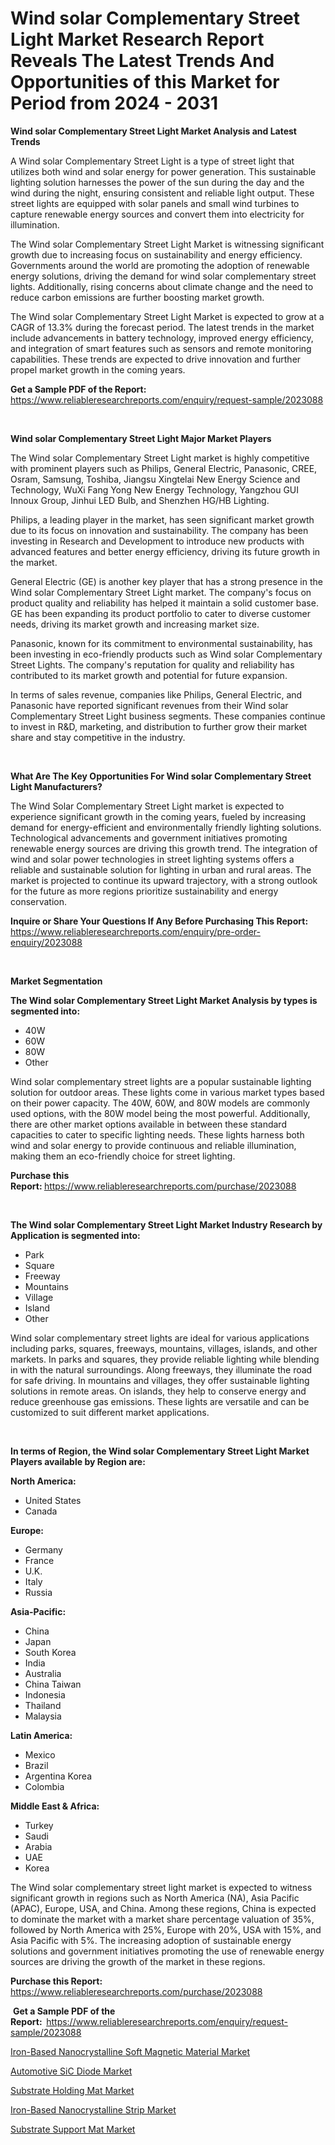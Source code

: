 <p><h1>Wind solar Complementary Street Light Market Research Report Reveals The Latest Trends And Opportunities of this Market for Period from 2024 - 2031</h1></p><p><strong>Wind solar Complementary Street Light Market Analysis and Latest Trends</strong></p>
<p><p>A Wind solar Complementary Street Light is a type of street light that utilizes both wind and solar energy for power generation. This sustainable lighting solution harnesses the power of the sun during the day and the wind during the night, ensuring consistent and reliable light output. These street lights are equipped with solar panels and small wind turbines to capture renewable energy sources and convert them into electricity for illumination.</p><p>The Wind solar Complementary Street Light Market is witnessing significant growth due to increasing focus on sustainability and energy efficiency. Governments around the world are promoting the adoption of renewable energy solutions, driving the demand for wind solar complementary street lights. Additionally, rising concerns about climate change and the need to reduce carbon emissions are further boosting market growth.</p><p>The Wind solar Complementary Street Light Market is expected to grow at a CAGR of 13.3% during the forecast period. The latest trends in the market include advancements in battery technology, improved energy efficiency, and integration of smart features such as sensors and remote monitoring capabilities. These trends are expected to drive innovation and further propel market growth in the coming years.</p></p>
<p><strong>Get a Sample PDF of the Report:&nbsp;</strong> <a href="https://www.reliableresearchreports.com/enquiry/request-sample/2023088">https://www.reliableresearchreports.com/enquiry/request-sample/2023088</a></p>
<p>&nbsp;</p>
<p><strong>Wind solar Complementary Street Light Major Market Players</strong></p>
<p><p>The Wind solar Complementary Street Light market is highly competitive with prominent players such as Philips, General Electric, Panasonic, CREE, Osram, Samsung, Toshiba, Jiangsu Xingtelai New Energy Science and Technology, WuXi Fang Yong New Energy Technology, Yangzhou GUI Innoux Group, Jinhui LED Bulb, and Shenzhen HG/HB Lighting. </p><p>Philips, a leading player in the market, has seen significant market growth due to its focus on innovation and sustainability. The company has been investing in Research and Development to introduce new products with advanced features and better energy efficiency, driving its future growth in the market. </p><p>General Electric (GE) is another key player that has a strong presence in the Wind solar Complementary Street Light market. The company's focus on product quality and reliability has helped it maintain a solid customer base. GE has been expanding its product portfolio to cater to diverse customer needs, driving its market growth and increasing market size.</p><p>Panasonic, known for its commitment to environmental sustainability, has been investing in eco-friendly products such as Wind solar Complementary Street Lights. The company's reputation for quality and reliability has contributed to its market growth and potential for future expansion.</p><p>In terms of sales revenue, companies like Philips, General Electric, and Panasonic have reported significant revenues from their Wind solar Complementary Street Light business segments. These companies continue to invest in R&D, marketing, and distribution to further grow their market share and stay competitive in the industry.</p></p>
<p>&nbsp;</p>
<p><strong>What Are The Key Opportunities For Wind solar Complementary Street Light Manufacturers?</strong></p>
<p><p>The Wind Solar Complementary Street Light market is expected to experience significant growth in the coming years, fueled by increasing demand for energy-efficient and environmentally friendly lighting solutions. Technological advancements and government initiatives promoting renewable energy sources are driving this growth trend. The integration of wind and solar power technologies in street lighting systems offers a reliable and sustainable solution for lighting in urban and rural areas. The market is projected to continue its upward trajectory, with a strong outlook for the future as more regions prioritize sustainability and energy conservation.</p></p>
<p><strong>Inquire or Share Your Questions If Any Before Purchasing This Report:</strong> <a href="https://www.reliableresearchreports.com/enquiry/pre-order-enquiry/2023088">https://www.reliableresearchreports.com/enquiry/pre-order-enquiry/2023088</a></p>
<p>&nbsp;</p>
<p><strong>Market Segmentation</strong></p>
<p><strong>The Wind solar Complementary Street Light Market Analysis by types is segmented into:</strong></p>
<p><ul><li>40W</li><li>60W</li><li>80W</li><li>Other</li></ul></p>
<p><p>Wind solar complementary street lights are a popular sustainable lighting solution for outdoor areas. These lights come in various market types based on their power capacity. The 40W, 60W, and 80W models are commonly used options, with the 80W model being the most powerful. Additionally, there are other market options available in between these standard capacities to cater to specific lighting needs. These lights harness both wind and solar energy to provide continuous and reliable illumination, making them an eco-friendly choice for street lighting.</p></p>
<p><strong>Purchase this Report:&nbsp;</strong><a href="https://www.reliableresearchreports.com/purchase/2023088">https://www.reliableresearchreports.com/purchase/2023088</a></p>
<p>&nbsp;</p>
<p><strong>The Wind solar Complementary Street Light Market Industry Research by Application is segmented into:</strong></p>
<p><ul><li>Park</li><li>Square</li><li>Freeway</li><li>Mountains</li><li>Village</li><li>Island</li><li>Other</li></ul></p>
<p><p>Wind solar complementary street lights are ideal for various applications including parks, squares, freeways, mountains, villages, islands, and other markets. In parks and squares, they provide reliable lighting while blending in with the natural surroundings. Along freeways, they illuminate the road for safe driving. In mountains and villages, they offer sustainable lighting solutions in remote areas. On islands, they help to conserve energy and reduce greenhouse gas emissions. These lights are versatile and can be customized to suit different market applications.</p></p>
<p>&nbsp;</p>
<p><strong>In terms of Region, the Wind solar Complementary Street Light Market Players available by Region are:</strong></p>
<p>
    <p> <strong> North America: </strong>
        <ul>
            <li>United States</li>
            <li>Canada</li>
        </ul>
        </p> 
    <p> <strong> Europe: </strong>
        <ul>
            <li>Germany</li>
            <li>France</li>
            <li>U.K.</li>
            <li>Italy</li>
            <li>Russia</li>
        </ul>
        </p> 
    <p> <strong> Asia-Pacific: </strong>
        <ul>
            <li>China</li>
            <li>Japan</li>
            <li>South Korea</li>
            <li>India</li>
            <li>Australia</li>
            <li>China Taiwan</li>
            <li>Indonesia</li>
            <li>Thailand</li>
            <li>Malaysia</li>
        </ul>
        </p> 
    <p> <strong> Latin America: </strong>
        <ul>
            <li>Mexico</li>
            <li>Brazil</li>
            <li>Argentina Korea</li>
            <li>Colombia</li>
        </ul>
        </p> 
    <p> <strong> Middle East & Africa: </strong>
        <ul>
            <li>Turkey</li>
            <li>Saudi</li>
            <li>Arabia</li>
            <li>UAE</li>
            <li>Korea</li>
        </ul>
    </p>
    </p>
<p><p>The Wind solar complementary street light market is expected to witness significant growth in regions such as North America (NA), Asia Pacific (APAC), Europe, USA, and China. Among these regions, China is expected to dominate the market with a market share percentage valuation of 35%, followed by North America with 25%, Europe with 20%, USA with 15%, and Asia Pacific with 5%. The increasing adoption of sustainable energy solutions and government initiatives promoting the use of renewable energy sources are driving the growth of the market in these regions.</p></p>
<p><strong>Purchase this Report: </strong><a href="https://www.reliableresearchreports.com/purchase/2023088">https://www.reliableresearchreports.com/purchase/2023088</a></p>
<p>&nbsp;<strong>Get a Sample PDF of the Report:&nbsp;&nbsp;</strong><a href="https://www.reliableresearchreports.com/enquiry/request-sample/2023088">https://www.reliableresearchreports.com/enquiry/request-sample/2023088</a></p>
<p><strong></strong></p>
<p><p><a href="https://woozy-pyroraptor-a1f.notion.site/Iron-Based-Nanocrystalline-Soft-Magnetic-Material-Market-Size-Share-Trends-Analysis-Report-By-Mat-3893e3bc829d454ba8542fc71375a53e">Iron-Based Nanocrystalline Soft Magnetic Material Market</a></p><p><a href="https://github.com/nancykennedykellievqfqt2/Market-Research-Report-List-1/blob/main/automotive-sic-diode-market.md">Automotive SiC Diode Market</a></p><p><a href="https://view.publitas.com/reportprime-1/substrate-holding-mat-market-analysis-and-market-size-global-industry-overview-market-segmentation-and-forecast-2024-to-2031/">Substrate Holding Mat Market</a></p><p><a href="https://rainy-horn-d69.notion.site/Iron-Based-Nanocrystalline-Strip-Market-Analysis-and-Market-Size-Global-Industry-Overview-Market-S-aab5576e101e4149bf3e7fc776291a26">Iron-Based Nanocrystalline Strip Market</a></p><p><a href="https://view.publitas.com/reportprime-1/substrate-support-mat-market-growth-market-trends-covid-19-impact-and-forecasts-for-period-from-2024-2031/">Substrate Support Mat Market</a></p></p>